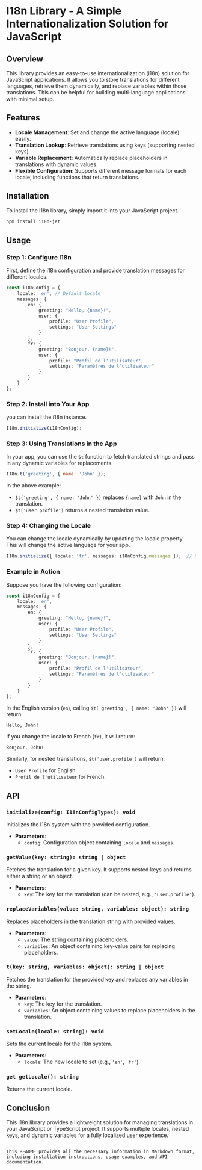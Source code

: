 # I18n Library - A Simple Internationalization Solution for JavaScript

## Overview

This library provides an easy-to-use internationalization (i18n) solution for JavaScript applications. It allows you to store translations for different languages, retrieve them dynamically, and replace variables within those translations. This can be helpful for building multi-language applications with minimal setup.

## Features

- **Locale Management**: Set and change the active language (locale) easily.
- **Translation Lookup**: Retrieve translations using keys (supporting nested keys).
- **Variable Replacement**: Automatically replace placeholders in translations with dynamic values.
- **Flexible Configuration**: Supports different message formats for each locale, including functions that return translations.

## Installation

To install the i18n library, simply import it into your JavaScript project.

```bash
npm install i18n-jet
```

## Usage

### Step 1: Configure I18n

First, define the i18n configuration and provide translation messages for different locales.

```ts
const i18nConfig = {
    locale: 'en', // Default locale
    messages: {
        en: {
            greeting: "Hello, {name}!",
            user: {
                profile: "User Profile",
                settings: "User Settings"
            }
        },
        fr: {
            greeting: "Bonjour, {name}!",
            user: {
                profile: "Profil de l'utilisateur",
                settings: "Paramètres de l'utilisateur"
            }
        }
    }
};
```

### Step 2: Install into Your App

you can install the i18n instance.

```ts
I18n.initialize(i18nConfig);
```

### Step 3: Using Translations in the App

In your app, you can use the `$t` function to fetch translated strings and pass in any dynamic variables for replacements.

```js
I18n.t('greeting', { name: 'John' });
```

In the above example:
- `$t('greeting', { name: 'John' })` replaces `{name}` with `John` in the translation.
- `$t('user.profile')` returns a nested translation value.

### Step 4: Changing the Locale

You can change the locale dynamically by updating the locale property. This will change the active language for your app.

```ts
I18n.initialize({ locale: 'fr', messages: i18nConfig.messages });  // Switches to French locale
```

### Example in Action

Suppose you have the following configuration:

```ts
const i18nConfig = {
    locale: 'en',
    messages: {
        en: {
            greeting: "Hello, {name}!",
            user: {
                profile: "User Profile",
                settings: "User Settings"
            }
        },
        fr: {
            greeting: "Bonjour, {name}!",
            user: {
                profile: "Profil de l'utilisateur",
                settings: "Paramètres de l'utilisateur"
            }
        }
    }
};
```

In the English version (`en`), calling `$t('greeting', { name: 'John' })` will return:

```
Hello, John!
```

If you change the locale to French (`fr`), it will return:

```
Bonjour, John!
```

Similarly, for nested translations, `$t('user.profile')` will return:

- `User Profile` for English.
- `Profil de l'utilisateur` for French.

## API

### `initialize(config: I18nConfigTypes): void`
Initializes the I18n system with the provided configuration.

- **Parameters**:
    - `config`: Configuration object containing `locale` and `messages`.

### `getValue(key: string): string | object`
Fetches the translation for a given key. It supports nested keys and returns either a string or an object.

- **Parameters**:
    - `key`: The key for the translation (can be nested, e.g., `'user.profile'`).

### `replaceVariables(value: string, variables: object): string`
Replaces placeholders in the translation string with provided values.

- **Parameters**:
    - `value`: The string containing placeholders.
    - `variables`: An object containing key-value pairs for replacing placeholders.

### `t(key: string, variables: object): string | object`
Fetches the translation for the provided key and replaces any variables in the string.

- **Parameters**:
    - `key`: The key for the translation.
    - `variables`: An object containing values to replace placeholders in the translation.

### `setLocale(locale: string): void`
Sets the current locale for the i18n system.

- **Parameters**:
    - `locale`: The new locale to set (e.g., `'en'`, `'fr'`).

### `get getLocale(): string`
Returns the current locale.

## Conclusion

This i18n library provides a lightweight solution for managing translations in your JavaScript or TypeScript project. It supports multiple locales, nested keys, and dynamic variables for a fully localized user experience.
```

This README provides all the necessary information in Markdown format, including installation instructions, usage examples, and API documentation.